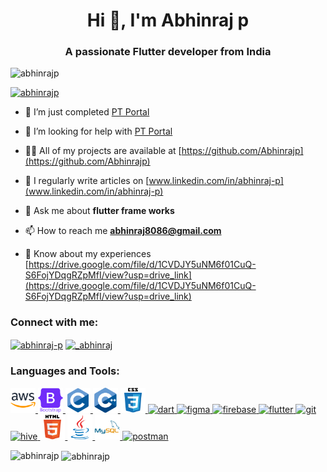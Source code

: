 <h1 align="center">Hi 👋, I'm Abhinraj p</h1>
<h3 align="center">A passionate Flutter developer from India</h3>

<p align="left"> <img src="https://komarev.com/ghpvc/?username=abhinrajp&label=Profile%20views&color=0e75b6&style=flat" alt="abhinrajp" /> </p>

<p align="left"> <a href="https://github.com/ryo-ma/github-profile-trophy"><img src="https://github-profile-trophy.vercel.app/?username=abhinrajp" alt="abhinrajp" /></a> </p>

- 🔭 I’m just completed [PT Portal](https://www.amazon.in/abhinraj-PT-Portal/dp/B0CW1B2Q8M/ref=sr_1_1?dib=eyJ2IjoiMSJ9.ex_nKGoaFauuLjIiZ8_KVA.SLkBIIA7GGH5lvNzN-Fle4G_Yn6Y3elbdoIN7PEr0aE&dib_tag=se&keywords=pt+portal+app&qid=1725785432&s=mobile-apps&sr=1-1)

- 🤝 I’m looking for help with [PT Portal](https://www.amazon.in/abhinraj-PT-Portal/dp/B0CW1B2Q8M/ref=sr_1_1?dib=eyJ2IjoiMSJ9.ex_nKGoaFauuLjIiZ8_KVA.SLkBIIA7GGH5lvNzN-Fle4G_Yn6Y3elbdoIN7PEr0aE&dib_tag=se&keywords=pt+portal+app&qid=1725785432&s=mobile-apps&sr=1-1)

- 👨‍💻 All of my projects are available at [https://github.com/Abhinrajp](https://github.com/Abhinrajp)

- 📝 I regularly write articles on [www.linkedin.com/in/abhinraj-p](www.linkedin.com/in/abhinraj-p)

- 💬 Ask me about **flutter frame works**

- 📫 How to reach me **abhinraj8086@gmail.com**

- 📄 Know about my experiences [https://drive.google.com/file/d/1CVDJY5uNM6f01CuQ-S6FojYDqgRZpMfI/view?usp=drive_link](https://drive.google.com/file/d/1CVDJY5uNM6f01CuQ-S6FojYDqgRZpMfI/view?usp=drive_link)

<h3 align="left">Connect with me:</h3>
<p align="left">
<a href="https://linkedin.com/in/abhinraj-p" target="blank"><img align="center" src="https://raw.githubusercontent.com/rahuldkjain/github-profile-readme-generator/master/src/images/icons/Social/linked-in-alt.svg" alt="abhinraj-p" height="30" width="40" /></a>
<a href="https://instagram.com/_abhinraj" target="blank"><img align="center" src="https://raw.githubusercontent.com/rahuldkjain/github-profile-readme-generator/master/src/images/icons/Social/instagram.svg" alt="_abhinraj" height="30" width="40" /></a>
</p>

<h3 align="left">Languages and Tools:</h3>
<p align="left"> <a href="https://aws.amazon.com" target="_blank" rel="noreferrer"> <img src="https://raw.githubusercontent.com/devicons/devicon/master/icons/amazonwebservices/amazonwebservices-original-wordmark.svg" alt="aws" width="40" height="40"/> </a> <a href="https://getbootstrap.com" target="_blank" rel="noreferrer"> <img src="https://raw.githubusercontent.com/devicons/devicon/master/icons/bootstrap/bootstrap-plain-wordmark.svg" alt="bootstrap" width="40" height="40"/> </a> <a href="https://www.cprogramming.com/" target="_blank" rel="noreferrer"> <img src="https://raw.githubusercontent.com/devicons/devicon/master/icons/c/c-original.svg" alt="c" width="40" height="40"/> </a> <a href="https://www.w3schools.com/cpp/" target="_blank" rel="noreferrer"> <img src="https://raw.githubusercontent.com/devicons/devicon/master/icons/cplusplus/cplusplus-original.svg" alt="cplusplus" width="40" height="40"/> </a> <a href="https://www.w3schools.com/css/" target="_blank" rel="noreferrer"> <img src="https://raw.githubusercontent.com/devicons/devicon/master/icons/css3/css3-original-wordmark.svg" alt="css3" width="40" height="40"/> </a> <a href="https://dart.dev" target="_blank" rel="noreferrer"> <img src="https://www.vectorlogo.zone/logos/dartlang/dartlang-icon.svg" alt="dart" width="40" height="40"/> </a> <a href="https://www.figma.com/" target="_blank" rel="noreferrer"> <img src="https://www.vectorlogo.zone/logos/figma/figma-icon.svg" alt="figma" width="40" height="40"/> </a> <a href="https://firebase.google.com/" target="_blank" rel="noreferrer"> <img src="https://www.vectorlogo.zone/logos/firebase/firebase-icon.svg" alt="firebase" width="40" height="40"/> </a> <a href="https://flutter.dev" target="_blank" rel="noreferrer"> <img src="https://www.vectorlogo.zone/logos/flutterio/flutterio-icon.svg" alt="flutter" width="40" height="40"/> </a> <a href="https://git-scm.com/" target="_blank" rel="noreferrer"> <img src="https://www.vectorlogo.zone/logos/git-scm/git-scm-icon.svg" alt="git" width="40" height="40"/> </a> <a href="https://hive.apache.org/" target="_blank" rel="noreferrer"> <img src="https://www.vectorlogo.zone/logos/apache_hive/apache_hive-icon.svg" alt="hive" width="40" height="40"/> </a> <a href="https://www.w3.org/html/" target="_blank" rel="noreferrer"> <img src="https://raw.githubusercontent.com/devicons/devicon/master/icons/html5/html5-original-wordmark.svg" alt="html5" width="40" height="40"/> </a> <a href="https://www.java.com" target="_blank" rel="noreferrer"> <img src="https://raw.githubusercontent.com/devicons/devicon/master/icons/java/java-original.svg" alt="java" width="40" height="40"/> </a> <a href="https://www.mysql.com/" target="_blank" rel="noreferrer"> <img src="https://raw.githubusercontent.com/devicons/devicon/master/icons/mysql/mysql-original-wordmark.svg" alt="mysql" width="40" height="40"/> </a> <a href="https://postman.com" target="_blank" rel="noreferrer"> <img src="https://www.vectorlogo.zone/logos/getpostman/getpostman-icon.svg" alt="postman" width="40" height="40"/> </a> </p>

<p><img align="left" src="https://github-readme-stats.vercel.app/api/top-langs?username=abhinrajp&show_icons=true&locale=en&layout=compact" alt="abhinrajp" /></p>

<p>&nbsp;<img align="center" src="https://github-readme-stats.vercel.app/api?username=abhinrajp&show_icons=true&locale=en" alt="abhinrajp" /></p>
